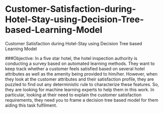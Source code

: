 # Customer-Satisfaction-during-Hotel-Stay-using-Decision-Tree-based-Learning-Model
Customer Satisfaction during Hotel-Stay using Decision Tree based Learning Model

###Objective:
 In a five star hotel, the hotel inspection authority is conducting a survey based on automated
learning methods. They want to keep track whether a customer feels satisfied based on several hotel attributes
as well as the amenity being provided to him/her. However, when they look at the customer attributes and their
satisfaction profile, they are puzzled to find out any deterministic rule to characterize these features. So, they
are looking for machine learning experts to help them in this work. In particular, looking at their need to explain
the customer satisfaction requirements, they need you to frame a decision tree based model for them aiding
this task fulfilment.


